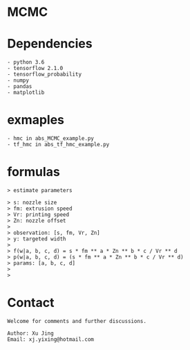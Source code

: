 # MCMC


# Dependencies
    - python 3.6
    - tensorflow 2.1.0
    - tensorflow_probability
    - numpy
    - pandas
    - matplotlib

# exmaples
    - hmc in abs_MCMC_example.py
    - tf_hmc in abs_tf_hmc_example.py

# formulas
    > estimate parameters

    > s: nozzle size
    > fm: extrusion speed
    > Vr: printing speed
    > Zn: nozzle offset
    > 
    > observation: [s, fm, Vr, Zn]
    > y: targeted width
    > 
    > f(w|a, b, c, d) = s * fm ** a * Zn ** b * c / Vr ** d 
    > p(w|a, b, c, d) = (s * fm ** a * Zn ** b * c / Vr ** d) 
    > params: [a, b, c, d]
    > 
    > 

# Contact
    Welcome for comments and further discussions.

    Author: Xu Jing
    Email: xj.yixing@hotmail.com
